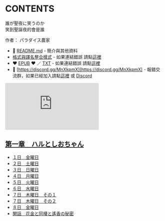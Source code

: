 # CONTENTS

誰が聖夜に笑うのか  
笑到聖誕夜的會是誰  

作者： パラダイス農家  



- :closed_book: [README.md](README.md) - 簡介與其他資料
- [格式與譯名整合樣式](https://github.com/bluelovers/node-novel/blob/master/lib/locales/%E8%AA%B0%E3%81%8C%E8%81%96%E5%A4%9C%E3%81%AB%E7%AC%91%E3%81%86%E3%81%AE%E3%81%8B.ts) - 如果連結錯誤 請點[這裡](https://github.com/bluelovers/node-novel/blob/master/lib/locales/)
-  :heart: [EPUB](https://gitlab.com/demonovel/epub-txt/blob/master/girl/%E7%AC%91%E5%88%B0%E8%81%96%E8%AA%95%E5%A4%9C%E7%9A%84%E6%9C%83%E6%98%AF%E8%AA%B0.epub) :heart:  ／ [TXT](https://gitlab.com/demonovel/epub-txt/blob/master/girl/out/%E7%AC%91%E5%88%B0%E8%81%96%E8%AA%95%E5%A4%9C%E7%9A%84%E6%9C%83%E6%98%AF%E8%AA%B0.out.txt) - 如果連結錯誤 請點[這裡](https://gitlab.com/demonovel/epub-txt/blob/master/girl/)
- :mega: [https://discord.gg/MnXkpmX](https://discord.gg/MnXkpmX) - 報錯交流群，如果已經加入請點[這裡](https://discordapp.com/channels/467794087769014273/467794088285175809) 或 [Discord](https://discordapp.com/channels/@me)


![導航目錄](https://chart.apis.google.com/chart?cht=qr&chs=150x150&chl=https://gitlab.com/novel-group/txt-source/blob/master/girl/誰が聖夜に笑うのか/導航目錄.md "導航目錄")




## [第一章　ハルとしおちゃん](00000_%E7%AC%AC%E4%B8%80%E7%AB%A0%E3%80%80%E3%83%8F%E3%83%AB%E3%81%A8%E3%81%97%E3%81%8A%E3%81%A1%E3%82%83%E3%82%93)

- [１日　金曜日](00000_%E7%AC%AC%E4%B8%80%E7%AB%A0%E3%80%80%E3%83%8F%E3%83%AB%E3%81%A8%E3%81%97%E3%81%8A%E3%81%A1%E3%82%83%E3%82%93/00000_%EF%BC%91%E6%97%A5%E3%80%80%E9%87%91%E6%9B%9C%E6%97%A5.txt)
- [２日　土曜日](00000_%E7%AC%AC%E4%B8%80%E7%AB%A0%E3%80%80%E3%83%8F%E3%83%AB%E3%81%A8%E3%81%97%E3%81%8A%E3%81%A1%E3%82%83%E3%82%93/00010_%EF%BC%92%E6%97%A5%E3%80%80%E5%9C%9F%E6%9B%9C%E6%97%A5.txt)
- [３日　日曜日](00000_%E7%AC%AC%E4%B8%80%E7%AB%A0%E3%80%80%E3%83%8F%E3%83%AB%E3%81%A8%E3%81%97%E3%81%8A%E3%81%A1%E3%82%83%E3%82%93/00020_%EF%BC%93%E6%97%A5%E3%80%80%E6%97%A5%E6%9B%9C%E6%97%A5.txt)
- [４日　月曜日](00000_%E7%AC%AC%E4%B8%80%E7%AB%A0%E3%80%80%E3%83%8F%E3%83%AB%E3%81%A8%E3%81%97%E3%81%8A%E3%81%A1%E3%82%83%E3%82%93/00030_%EF%BC%94%E6%97%A5%E3%80%80%E6%9C%88%E6%9B%9C%E6%97%A5.txt)
- [５日　火曜日](00000_%E7%AC%AC%E4%B8%80%E7%AB%A0%E3%80%80%E3%83%8F%E3%83%AB%E3%81%A8%E3%81%97%E3%81%8A%E3%81%A1%E3%82%83%E3%82%93/00040_%EF%BC%95%E6%97%A5%E3%80%80%E7%81%AB%E6%9B%9C%E6%97%A5.txt)
- [６日　水曜日](00000_%E7%AC%AC%E4%B8%80%E7%AB%A0%E3%80%80%E3%83%8F%E3%83%AB%E3%81%A8%E3%81%97%E3%81%8A%E3%81%A1%E3%82%83%E3%82%93/00050_%EF%BC%96%E6%97%A5%E3%80%80%E6%B0%B4%E6%9B%9C%E6%97%A5.txt)
- [７日　木曜日　その１](00000_%E7%AC%AC%E4%B8%80%E7%AB%A0%E3%80%80%E3%83%8F%E3%83%AB%E3%81%A8%E3%81%97%E3%81%8A%E3%81%A1%E3%82%83%E3%82%93/00060_%EF%BC%97%E6%97%A5%E3%80%80%E6%9C%A8%E6%9B%9C%E6%97%A5%E3%80%80%E3%81%9D%E3%81%AE%EF%BC%91.txt)
- [７日　木曜日　その２](00000_%E7%AC%AC%E4%B8%80%E7%AB%A0%E3%80%80%E3%83%8F%E3%83%AB%E3%81%A8%E3%81%97%E3%81%8A%E3%81%A1%E3%82%83%E3%82%93/00070_%EF%BC%97%E6%97%A5%E3%80%80%E6%9C%A8%E6%9B%9C%E6%97%A5%E3%80%80%E3%81%9D%E3%81%AE%EF%BC%92.txt)
- [８日　金曜日](00000_%E7%AC%AC%E4%B8%80%E7%AB%A0%E3%80%80%E3%83%8F%E3%83%AB%E3%81%A8%E3%81%97%E3%81%8A%E3%81%A1%E3%82%83%E3%82%93/00080_%EF%BC%98%E6%97%A5%E3%80%80%E9%87%91%E6%9B%9C%E6%97%A5.txt)
- [閑話　花金と同棲と遙香の秘密](00000_%E7%AC%AC%E4%B8%80%E7%AB%A0%E3%80%80%E3%83%8F%E3%83%AB%E3%81%A8%E3%81%97%E3%81%8A%E3%81%A1%E3%82%83%E3%82%93/00090_%E9%96%91%E8%A9%B1%E3%80%80%E8%8A%B1%E9%87%91%E3%81%A8%E5%90%8C%E6%A3%B2%E3%81%A8%E9%81%99%E9%A6%99%E3%81%AE%E7%A7%98%E5%AF%86.txt)

